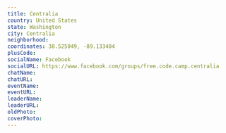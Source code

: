 ```yaml
---
title: Centralia
country: United States
state: Washington
city: Centralia
neighborhood: 
coordinates: 38.525049, -89.133404
plusCode:
socialName: Facebook
socialURL: https://www.facebook.com/groups/free.code.camp.centralia
chatName:
chatURL:
eventName:
eventURL:
leaderName:
leaderURL:
oldPhoto: 
coverPhoto:
---
```

